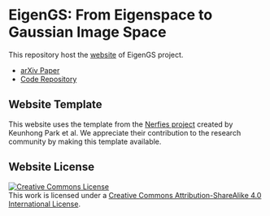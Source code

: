 # EigenGS: From Eigenspace to Gaussian Image Space

This repository host the [website](https://lwtai.github.io/eigengaussian/) of EigenGS project.
- [arXiv Paper](https://arxiv.org/abs/2503.07446)
- [Code Repository](https://github.com/lwtai/EigenGS)

## Website Template
This website uses the template from the [Nerfies project](https://nerfies.github.io) created by Keunhong Park et al. We appreciate their contribution to the research community by making this template available.

## Website License
<a rel="license" href="http://creativecommons.org/licenses/by-sa/4.0/"><img alt="Creative Commons License" style="border-width:0" src="https://i.creativecommons.org/l/by-sa/4.0/88x31.png" /></a><br />This work is licensed under a <a rel="license" href="http://creativecommons.org/licenses/by-sa/4.0/">Creative Commons Attribution-ShareAlike 4.0 International License</a>.